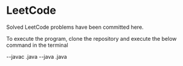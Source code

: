 # LeetCode
Solved LeetCode problems have been committed here.

To execute the program, clone the repository and execute the below command in the terminal

--javac <filename>.java
--java <filename>.java